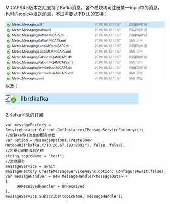 MICAPS4.5版本之后支持了Kafka消息，各个模块均可注册某一topic中的消息，也可向topic中发送消息，不过需要以下DLL的支持：

![](/MICAPS4Dev/M4MsgReliance.PNG)以及：

![](/MICAPS4Dev/libkafka.PNG)

2.Kafka消息的订阅

```
var messageFactory = ServiceLocator.Current.GetInstance<IMessageServiceFactory>();
//创建kafka消息的服务参数
var option = MessageOptions.Create(new MeteoURI("kafka://10.20.67.183:9092"), false, false);
//需要订阅的消息名称
string topicName = "test";
//消息服务
messageService = await messageFactory.CreateMessageServiceAsync(option).ConfigureAwait(false);
var messageHandler = new MessageHandler<MessageData>()
{
     OnReceivedHandler = OnReceived
};
messageService.Subscribe(topicName, messageHandler);
```



